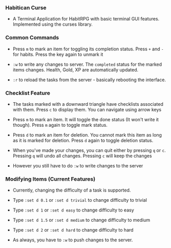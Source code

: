 ### Habitican Curse

* A Terminal Application for HabitRPG with basic terminal GUI features. Implemented using the curses library.

### Common Commands

* Press `m` to mark an item for toggling its completion status. Press `+` and `-` for habits. Press the key again to unmark it

* `:w` to write any changes to server. The `completed` status for the marked items changes. Health, Gold, XP are automatically updated. 

* `:r` to reload the tasks from the server - basically rebooting the interface.

### Checklist Feature

* The tasks marked with a downward triangle have checklists associated with them. Press `c` to display them. You can navigate using arrow keys

* Press `m` to mark an item. It will toggle the done status (It won't write it though). Press `m` again to toggle mark status.

* Press `d` to mark an item for deletion. You cannot mark this item as long as it is marked for deletion. Press `d` again to toggle deletion status.

* When you've made your changes, you can quit either by pressing `q` or `c`. Pressing `q` will undo all changes. Pressing `c` will keep the changes

* However you still have to do `:w` to write changes to the server

### Modifying Items (Current Features)

* Currently, changing the difficulty of a task is supported.

* Type `:set d 0.1` or `:set d trivial` to change difficulty to trivial

* Type `:set d 1` or `:set d easy` to change difficulty to easy

* Type `:set d 1.5` or `:set d medium` to change difficulty to medium

* Type `:set d 2` or `:set d hard` to change difficulty to hard

* As always, you have to `:w` to push changes to the server.
